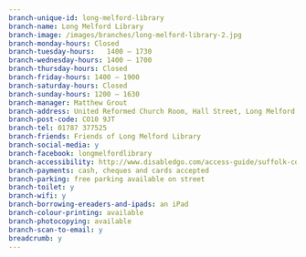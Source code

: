```yaml
---
branch-unique-id: long-melford-library
branch-name: Long Melford Library
branch-image: /images/branches/long-melford-library-2.jpg
branch-monday-hours: Closed
branch-tuesday-hours:	1400 – 1730
branch-wednesday-hours: 1400 – 1700
branch-thursday-hours: Closed
branch-friday-hours: 1400 – 1900
branch-saturday-hours: Closed
branch-sunday-hours: 1200 – 1630
branch-manager: Matthew Grout
branch-address: United Reformed Church Room, Hall Street, Long Melford
branch-post-code: CO10 9JT
branch-tel: 01787 377525
branch-friends: Friends of Long Melford Library
branch-social-media: y
branch-facebook: longmelfordlibrary
branch-accessibility: http://www.disabledgo.com/access-guide/suffolk-county-council/long-melford-library
branch-payments: cash, cheques and cards accepted
branch-parking: free parking available on street
branch-toilet: y
branch-wifi: y
branch-borrowing-ereaders-and-ipads: an iPad
branch-colour-printing: available
branch-photocopying: available
branch-scan-to-email: y
breadcrumb: y
---
```

